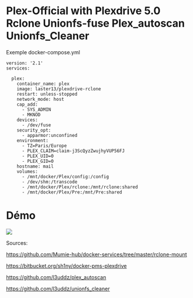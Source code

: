# Plex-Official with Plexdrive 5.0 Rclone Unionfs-fuse Plex_autoscan Unionfs_Cleaner

Exemple docker-compose.yml
```
version: '2.1'
services:

  plex:
    container_name: plex
    image: laster13/plexdrive-rclone
    restart: unless-stopped
    network_mode: host
    cap_add:
      - SYS_ADMIN
      - MKNOD
    devices:
      - /dev/fuse
    security_opt:
      - apparmor:unconfined
    environment:
      - TZ=Paris/Europe
      - PLEX_CLAIM=claim-j3ScQyzZwujhyVUP56FJ
      - PLEX_UID=0
      - PLEX_GID=0
    hostname: mail
    volumes:
      - /mnt/docker/Plex/config:/config
      - /dev/shm:/transcode
      - /mnt/docker/Plex/rclone:/mnt/rclone:shared
      - /mnt/docker/Plex/Pre:/mnt/Pre:shared
```           

# Démo

<a href="https://asciinema.org/a/ByqEAq3tpxn3lIw8mfUvaJ68L?autoplay=1" target="_blank"><img src="https://asciinema.org/a/ByqEAq3tpxn3lIw8mfUvaJ68L.png" /></a>


Sources: 

https://github.com/Mumie-hub/docker-services/tree/master/rclone-mount

https://bitbucket.org/sh1ny/docker-pms-plexdrive

https://github.com/l3uddz/plex_autoscan

https://github.com/l3uddz/unionfs_cleaner

